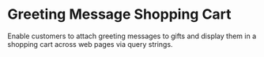 # Greeting Message Shopping Cart
Enable customers to attach greeting messages to gifts and display them in a shopping cart across web pages via query strings.
